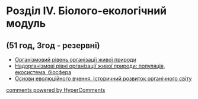 <div id="hypercomments_widget" class="js-hypercomments-widget invisible"></div>

# Розділ IV. Біолого-екологічний модуль 
## (51 год, 3год - резервні)


<ul type="disc">
    <li><a href="organizmovy_riven.md">Організмовий рівень організації живої природи</a></li>
    <li><a href="nanorganizmovy_rivni.md">Надорганізмові рівні організації живої природи: популяція, екосистема, біосфера</a></li>
    <li><a href="evoluciyne_vchennya.md">Основи еволюційного вчення. Історичний розвиток органічного світу</a></li>
</ul>

<div class="js-hypercomments-container">
<a href="http://hypercomments.com" class="hc-link" title="comments widget">comments powered by HyperComments</a>
</div>